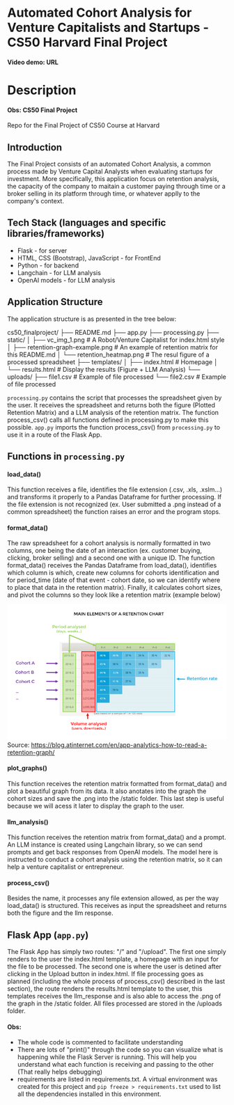 # Automated Cohort Analysis for Venture Capitalists and Startups - CS50 Harvard Final Project
#### Video demo: URL

# Description

#### Obs: CS50 Final Project
Repo for the Final Project of CS50 Course at Harvard

## Introduction
The Final Project consists of an automated Cohort Analysis, a common process made by Venture Capital Analysts when evaluating startups for investment. More specifically, this application focus on retention analysis, the capacity of the company to maitain a customer paying through time or a broker selling in its platform through time, or whatever applly to the company's context.

## Tech Stack (languages and specific libraries/frameworks)
* Flask - for server
* HTML, CSS (Bootstrap), JavaScript - for FrontEnd
* Python - for backend
* Langchain - for LLM analysis
* OpenAI models - for LLM analysis

## Application Structure
The application structure is as presented in the tree below:

cs50_finalproject/
├── README.md
├── app.py
├── processing.py
├── static/
│    ├── vc_img_1.png # A Robot/Venture Capitalist for index.html style
│    ├── retention-graph-example.png # An example of retention matrix for this README.md
│    └── retention_heatmap.png # The resul figure of a processed spreadsheet
├── templates/
│    ├── index.html # Homepage
│    └── results.html # Display the results (Figure + LLM Analysis)
└── uploads/
     ├── file1.csv # Example of file processed
     └── file2.csv # Example of file processed

`processing.py` contains the script that processes the spreadsheet given by the user. It receives the spreadsheet and returns both the figure (Plotted Retention Matrix) and a LLM analysis of the retention matrix. The function process_csv() calls all functions defined in processing.py to make this possible. `app.py` imports the function process_csv() from `processing.py` to use it in a route of the Flask App.

## Functions in `processing.py`

#### load_data()
This function receives a file, identifies the file extension (.csv, .xls, .xslm...) and transforms it properly to a Pandas Dataframe for further processing. If the file extension is not recognized (ex. User submitted a .png instead of a common spreadsheet) the function raises an error and the program stops.

#### format_data()
The raw spreadsheet for a cohort analysis is normally formatted in two columns, one being the date of an interaction (ex. customer buying, clicking, broker selling) and a second one with a unique ID. The function format_data() receives the Pandas Dataframe from load_data(), identifies which column is which, create new columns for cohorts identification and for period_time (date of that event - cohort date, so we can identify where to place that data in the retention matrix). Finally, it calculates cohort sizes, and pivot the columns so they look like a retention matrix (example below)

![Example Img](static/retention-graph-example.png)
Source: https://blog.atinternet.com/en/app-analytics-how-to-read-a-retention-graph/

#### plot_graphs()
This function receives the retention matrix formatted from format_data() and plot a beautiful graph from its data. It also anotates into the graph the cohort sizes and save the .png into the /static folder. This last step is useful because we will acess it later to display the graph to the user.

#### llm_analysis()
This function receives the retention matrix from format_data() and a prompt. An LLM instance is created using Langchain library, so we can send prompts and get back responses from OpenAI models. The model here is instructed to conduct a cohort analysis using the retention matrix, so it can help a venture capitalist or entrepreneur.

#### process_csv()
Besides the name, it processes any file extension allowed, as per the way load_data() is structured. This receives as input the spreadsheet and returns both the figure and the llm response. 

## Flask App (`app.py`)
The Flask App has simply two routes: "/" and "/upload". The first one simply renders to the user the index.html template, a homepage with an input for the file to be processed. The second one is where the user is detined after clicking in the Upload button in index.html. If file processing goes as planned (including the whole process of process_csv() described in the last section), the route renders the results.html template to the user, this templates receives the llm_response and is also able to access the .png of the graph in the /static folder. All files processed are stored in the /uploads folder.

#### Obs:
* The whole code is commented to facilitate understanding
* There are lots of "print()" through the code so you can visualize what is happening while the Flask Server is running. This will help you understand what each function is receiving and passing to the other (That really helps debugging)
* requirements are listed in requirements.txt. A virtual environment was created for this project and `pip freeze > requirements.txt` used to list all the dependencies installed in this environment.

